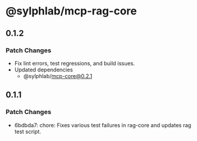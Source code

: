 # @sylphlab/mcp-rag-core

## 0.1.2

### Patch Changes

- Fix lint errors, test regressions, and build issues.
- Updated dependencies
  - @sylphlab/mcp-core@0.2.1

## 0.1.1

### Patch Changes

- 6bdbda7: chore: Fixes various test failures in rag-core and updates rag test script.
